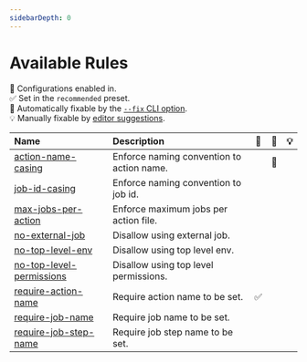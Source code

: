 ```yaml
---
sidebarDepth: 0
---
```


# Available Rules

💼 Configurations enabled in.\
✅ Set in the `recommended` preset.\
🔧 Automatically fixable by the [`--fix` CLI option](https://eslint.org/docs/user-guide/command-line-interface#--fix).\
💡 Manually fixable by [editor suggestions](https://eslint.org/docs/developer-guide/working-with-rules#providing-suggestions).

| Name                                                        | Description                               | 💼  | 🔧  | 💡  |
| :---------------------------------------------------------- | :---------------------------------------- | :-: | :-: | :-: |
| [action-name-casing](./action-name-casing.html)             | Enforce naming convention to action name. |     | 🔧  |     |
| [job-id-casing](./job-id-casing.html)                       | Enforce naming convention to job id.      |     |     |     |
| [max-jobs-per-action](./max-jobs-per-action.html)           | Enforce maximum jobs per action file.     |     |     |     |
| [no-external-job](./no-external-job.html)                   | Disallow using external job.              |     |     |     |
| [no-top-level-env](./no-top-level-env.html)                 | Disallow using top level env.             |     |     |     |
| [no-top-level-permissions](./no-top-level-permissions.html) | Disallow using top level permissions.     |     |     |     |
| [require-action-name](./require-action-name.html)           | Require action name to be set.            | ✅  |     |     |
| [require-job-name](./require-job-name.html)                 | Require job name to be set.               |     |     |     |
| [require-job-step-name](./require-job-step-name.html)       | Require job step name to be set.          |     |     |     |
